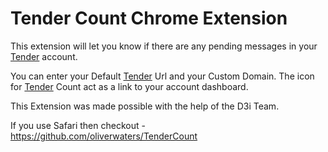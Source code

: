 # Tender Count Chrome Extension
[Tender]: http://tenderapp.com/
This extension will let you know if there are any pending messages in your [Tender][] account.

You can enter your Default [Tender][] Url and your Custom Domain. The icon for [Tender][] Count act as a link to your account dashboard.

This Extension was made possible with the help of the D3i Team.

If you use Safari then checkout - <https://github.com/oliverwaters/TenderCount>
